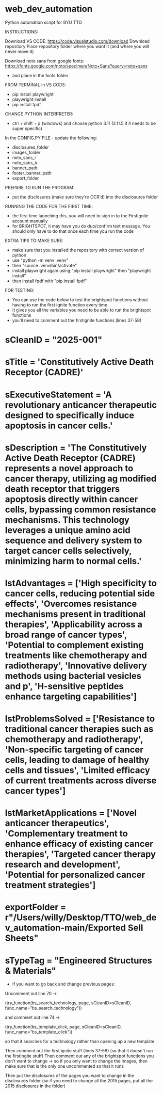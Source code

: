 # web_dev_automation
Python automation script for BYU TTO

INSTRUCTIONS:

Download VS CODE: https://code.visualstudio.com/download
Download repository 
Place repository folder where you want it (and where you will never move it)

Download noto sans from google fonts:
https://fonts.google.com/noto/specimen/Noto+Sans?query=noto+sans
- and place in the fonts folder

FROM TERMINAL in VS CODE:
- pip install playwright
- playwright install
- pip install fpdf

CHANGE PYTHON INTERPRETER:
- ctrl + shift + p (windows) and choose python 3.11 (3.11.5 if it needs to be super specific)

In the CONFIG.PY FILE - update the following:
- disclosures_folder
- images_folder
- noto_sans_r
- noto_sans_b
- banner_path
- footer_banner_path
- export_folder

PREPARE TO RUN THE PROGRAM:
- put the disclosures (make sure they're OCR'd) into the disclosures folder

RUNNING THE CODE FOR THE FIRST TIME:
- the first time launching this, you will need to sign in to the FirstIgnite account manually
- for BRIGHTSPOT, it may have you do duo/confirm text message. You should only have to do that once each time you run the code



EXTRA TIPS TO MAKE SURE: 
- make sure that you installed the repository with correct version of python
- use "python -m venv .venv"
- then "source .venv/bin/activate"
- install playwright again using "pip install playwright" then "playwright install"
- then install fpdf with "pip install fpdf"


FOR TESTING:
- You can use the code below to test the brightspot functions without having to run the first ignite function every time
- It gives you all the variables you need to be able to run the brightspot functions
- you'll need to comment out the firstignite functions (lines 37-58)

# sCleanID = "2025-001"
# sTitle = 'Constitutively Active Death Receptor (CADRE)'
# sExecutiveStatement = 'A revolutionary anticancer therapeutic designed to specifically induce apoptosis in cancer cells.'
# sDescription = 'The Constitutively Active Death Receptor (CADRE) represents a novel approach to cancer therapy, utilizing ag modified death receptor that triggers apoptosis directly within cancer cells, bypassing common resistance mechanisms. This technology leverages a unique amino acid sequence and delivery system to target cancer cells selectively, minimizing harm to normal cells.'
# lstAdvantages = ['High specificity to cancer cells, reducing potential side effects', 'Overcomes resistance mechanisms present in traditional therapies', 'Applicability across a broad range of cancer types', 'Potential to complement existing treatments like chemotherapy and radiotherapy', 'Innovative delivery methods using bacterial vesicles and p', 'H-sensitive peptides enhance targeting capabilities']
# lstProblemsSolved = ['Resistance to traditional cancer therapies such as chemotherapy and radiotherapy', 'Non-specific targeting of cancer cells, leading to damage of healthy cells and tissues', 'Limited efficacy of current treatments across diverse cancer types']
# lstMarketApplications = ['Novel anticancer therapeutics', 'Complementary treatment to enhance efficacy of existing cancer therapies', 'Targeted cancer therapy research and development', 'Potential for personalized cancer treatment strategies']
# exportFolder = r"/Users/willy/Desktop/TTO/web_dev_automation-main/Exported Sell Sheets"
# sTypeTag = "Engineered Structures & Materials"


- If you want to go back and change previous pages:


Uncomment out line 70 ->

(try_function(bs_search_technology, page, sCleanID=sCleanID, func_name="bs_search_technology")) 

and comment out line 74 ->

(try_function(bs_template_click, page, sCleanID=sCleanID, func_name="bs_template_click"))

so that it searches for a technology rather than opening up a new template. 

Then comment out the first ignite stuff (lines 37-58) (so that it doesn't run the firstingite stuff)
Then comment out any of the brightspot functions you don't want to change 
    -> so if you only want to change the images, then make sure that is the only one uncommented so that it runs

Then put the disclosures of the pages you want to change in the disclosures folder (so if you need to change all the 2015 pages, put all the 2015 disclosures in the folder)
